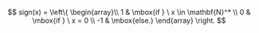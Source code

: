 $$
sign(x) = \left\{
    \begin{array}\\
        1 & \mbox{if } \ x \in \mathbf{N}^* \\
        0 & \mbox{if } \ x = 0 \\
        -1 & \mbox{else.}
    \end{array}
\right.
$$

